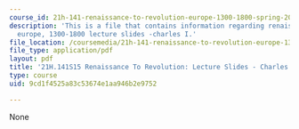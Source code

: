 ```yaml
---
course_id: 21h-141-renaissance-to-revolution-europe-1300-1800-spring-2015
description: 'This is a file that contains information regarding renaissance to revolution:
  europe, 1300-1800 lecture slides -charles I.'
file_location: /coursemedia/21h-141-renaissance-to-revolution-europe-1300-1800-spring-2015/9cd1f4525a83c53674e1aa946b2e9752_MIT21H_141S15_Charles1.pdf
file_type: application/pdf
layout: pdf
title: '21H.141S15 Renaissance To Revolution: Lecture Slides - Charles I'
type: course
uid: 9cd1f4525a83c53674e1aa946b2e9752

---
```

None